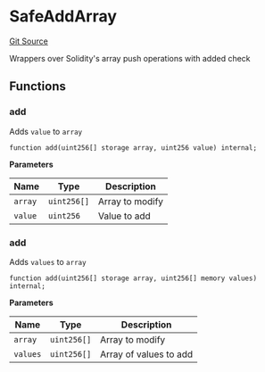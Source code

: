 # SafeAddArray
[Git Source](https://github.com/ubiquity/ubiquity-dollar/blob/40df6b48aeb8f52a1ca16fc758a5459764bee6c2/src/dollar/utils/SafeAddArray.sol)

Wrappers over Solidity's array push operations with added check


## Functions
### add

Adds `value` to `array`


```solidity
function add(uint256[] storage array, uint256 value) internal;
```
**Parameters**

|Name|Type|Description|
|----|----|-----------|
|`array`|`uint256[]`|Array to modify|
|`value`|`uint256`|Value to add|


### add

Adds `values` to `array`


```solidity
function add(uint256[] storage array, uint256[] memory values) internal;
```
**Parameters**

|Name|Type|Description|
|----|----|-----------|
|`array`|`uint256[]`|Array to modify|
|`values`|`uint256[]`|Array of values to add|


